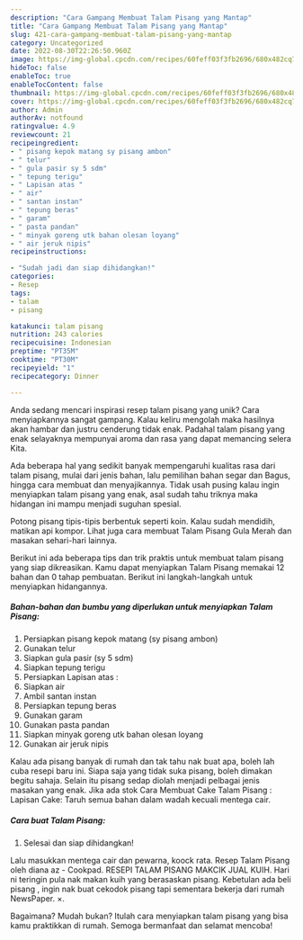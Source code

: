 ```yaml
---
description: "Cara Gampang Membuat Talam Pisang yang Mantap"
title: "Cara Gampang Membuat Talam Pisang yang Mantap"
slug: 421-cara-gampang-membuat-talam-pisang-yang-mantap
category: Uncategorized
date: 2022-08-30T22:26:50.960Z
image: https://img-global.cpcdn.com/recipes/60feff03f3fb2696/680x482cq70/talam-pisang-foto-resep-utama.jpg
hideToc: false
enableToc: true
enableTocContent: false
thumbnail: https://img-global.cpcdn.com/recipes/60feff03f3fb2696/680x482cq70/talam-pisang-foto-resep-utama.jpg
cover: https://img-global.cpcdn.com/recipes/60feff03f3fb2696/680x482cq70/talam-pisang-foto-resep-utama.jpg
author: Admin
authorAv: notfound
ratingvalue: 4.9
reviewcount: 21
recipeingredient:
- " pisang kepok matang sy pisang ambon"
- " telur"
- " gula pasir sy 5 sdm"
- " tepung terigu"
- " Lapisan atas "
- " air"
- " santan instan"
- " tepung beras"
- " garam"
- " pasta pandan"
- " minyak goreng utk bahan olesan loyang"
- " air jeruk nipis"
recipeinstructions:

- "Sudah jadi dan siap dihidangkan!"
categories:
- Resep
tags:
- talam
- pisang

katakunci: talam pisang 
nutrition: 243 calories
recipecuisine: Indonesian
preptime: "PT35M"
cooktime: "PT30M"
recipeyield: "1"
recipecategory: Dinner

---
```





Anda sedang mencari inspirasi resep talam pisang yang unik? Cara menyiapkannya sangat gampang. Kalau keliru mengolah maka hasilnya akan hambar dan justru cenderung tidak enak. Padahal talam pisang yang enak selayaknya mempunyai aroma dan rasa yang dapat memancing selera Kita.





Ada beberapa hal yang sedikit banyak mempengaruhi kualitas rasa dari talam pisang, mulai dari jenis bahan, lalu pemilihan bahan segar dan Bagus, hingga cara membuat dan menyajikannya. Tidak usah pusing kalau ingin menyiapkan talam pisang yang enak,      asal sudah tahu triknya maka hidangan ini mampu menjadi suguhan spesial.














Potong pisang tipis-tipis berbentuk seperti koin. Kalau sudah mendidih, matikan api kompor. Lihat juga cara membuat Talam Pisang Gula Merah dan masakan sehari-hari lainnya.






Berikut ini ada beberapa tips dan trik praktis untuk membuat talam pisang yang siap dikreasikan. Kamu dapat menyiapkan Talam Pisang memakai 12 bahan dan 0 tahap pembuatan. Berikut ini langkah-langkah untuk menyiapkan hidangannya.

<!--inarticleads1-->

##### Bahan-bahan dan bumbu yang diperlukan untuk menyiapkan Talam Pisang:

1. Persiapkan  pisang kepok matang (sy pisang ambon)
1. Gunakan  telur
1. Siapkan  gula pasir (sy 5 sdm)
1. Siapkan  tepung terigu
1. Persiapkan  Lapisan atas :
1. Siapkan  air
1. Ambil  santan instan
1. Persiapkan  tepung beras
1. Gunakan  garam
1. Gunakan  pasta pandan
1. Siapkan  minyak goreng utk bahan olesan loyang
1. Gunakan  air jeruk nipis


Kalau ada pisang banyak di rumah dan tak tahu nak buat apa, boleh lah cuba resepi baru ini. Siapa saja yang tidak suka pisang, boleh dimakan begitu sahaja. Selain itu pisang sedap diolah menjadi pelbagai jenis masakan yang enak. Jika ada stok Cara Membuat Cake Talam Pisang : Lapisan Cake: Taruh semua bahan dalam wadah kecuali mentega cair. 

<!--inarticleads2-->

##### Cara buat Talam Pisang:


1. Selesai dan siap dihidangkan!

Lalu masukkan mentega cair dan pewarna, koock rata. Resep Talam Pisang oleh diana az - Cookpad. RESEPI TALAM PISANG MAKCIK JUAL KUIH. Hari ni teringin pula nak makan kuih yang berasaskan pisang. Kebetulan ada beli pisang , ingin nak buat cekodok pisang tapi sementara bekerja dari rumah NewsPaper. ×. 

Bagaimana? Mudah bukan? Itulah cara menyiapkan talam pisang yang bisa kamu praktikkan di rumah. Semoga bermanfaat dan selamat mencoba!
